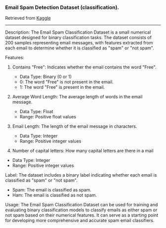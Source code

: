 ### Email Spam Detection Dataset (classification).
Retrieved from [Kaggle](https://www.kaggle.com/datasets/shantanudhakadd/email-spam-detection-dataset-classification)

---
Description:
The Email Spam Classification Dataset is a small numerical dataset designed for binary classification tasks. The dataset consists of 200 samples representing email messages, with features extracted from each email to determine whether it is classified as "spam" or "not spam".

Features:
1. Contains "Free": Indicates whether the email contains the word "Free".
   - Data Type: Binary (0 or 1)
   - 0: The word "Free" is not present in the email.
   - 1: The word "Free" is present in the email.

2. Average Word Length: The average length of words in the email message.
   - Data Type: Float
   - Range: Positive float values

3. Email Length: The length of the email message in characters.
   - Data Type: Integer
   - Range: Positive integer values

4. Number of capital letters: How many capital letters are there in a mail
  - Data Type: Integer
   - Range: Positive integer values
  

Label:
The dataset includes a binary label indicating whether each email is classified as "spam" or "not spam".
   - Spam: The email is classified as spam.
   - Ham: The email is classified as not spam.

Usage:
The Email Spam Classification Dataset can be used for training and evaluating binary classification models to classify emails as either spam or not spam based on their numerical features. It can serve as a starting point for developing more comprehensive and accurate spam email classifiers.
